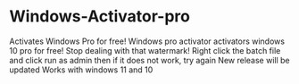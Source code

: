 # Windows-Activator-pro
Activates Windows Pro for free!
Windows pro activator activators windows 10 pro for free! Stop dealing with that watermark!
Right click the batch file and click run as admin then if it does not work, try again
New release will be updated
Works with windows 11 and 10

